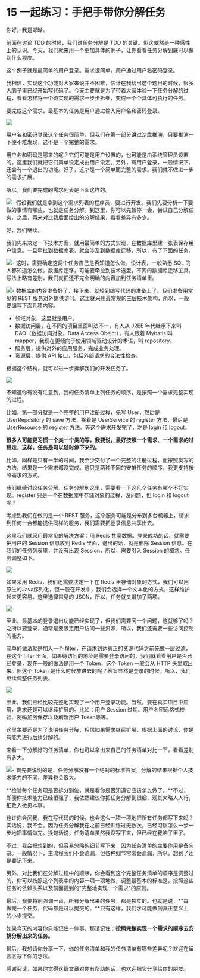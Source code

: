 # 15 一起练习：手把手带你分解任务

你好，我是郑晔。

前面在讨论 TDD 的时候，我们说任务分解是 TDD
的关键。但这依然是一种感性上的认识。今天，我们就来用一个更加具体的例子，让你看看任务分解到底可以做到什么程度。

这个例子就是最简单的用户登录。需求很简单，用户通过用户名密码登录。

我相信，实现这个功能对大家来说并不困难，估计在我给出这个题目的时候，很多人脑子里已经开始写代码了。今天主要就是为了带着大家体验一下任务分解的过程，看看怎样将一个待实现的需求一步步拆细，变成一个个具体可执行的任务。

要完成这个需求，最基本的任务是用户通过输入用户名和密码登录。

![](assets/c828bc1afbd445ae96e4666fd34e9a4c.jpg)

用户名和密码登录这个任务很简单，但我们在第一部分讲过沙盘推演，只要推演一下便不难发现，这不是一个完整的需求。

用户名和密码是哪来的呢？它们可能是用户设置的，也可能是由系统管理员设置的。这里我们就把它们简单设定成由用户设定。另外，有用户登录，一般情况下，还会有一个退出的功能。好了，这才是一个简单而完整的需求。我们就不做进一步的需求扩展。

所以，我们要完成的需求列表是下面这样的。

![](assets/68a45e96d9a74e83a246a9ac6cea1dae.jpg)-
假设我们就是拿到这个需求列表的程序员，要进行开发。我们先要分析一下要做的事情有哪些，也就是任务分解。到这里，你可以先暂停一会，尝试自己分解任务，之后，再来对比我后面给出的分解结果，看看差异有多少。

好，我们继续。

我们先来决定一下技术方案，就用最简单的方式实现，在数据库里建一张表保存用户信息。一旦牵扯到数据库表，就会涉及到数据库迁移，所以，有了下面的任务。

![](assets/8a93ef64718b4903896211eba8fdf1a9.jpg)-
这时，需要确定这两个任务自己是否知道怎么做。设计表，一般熟悉 SQL
的人都知道怎么做。数据库迁移，可能要牵扯到技术选型，不同的数据库迁移工具，写法上略有差别，我们就把还不完全明确的内容加到任务清单里。

![](assets/8d7ae52967b740a79e9d4d396c5e6b7f.jpg)-
数据库的内容准备好了，接下来，就轮到编写代码的准备上了。我们准备用常见的
REST
服务对外提供访问。这里就采用最常规的三层技术架构，所以，一般要编写下面几项内容。

-   领域对象，这里就是用户。
-   数据访问层，在不同的项目里面叫法不一，有人从 J2EE 年代继承下来叫
    DAO（数据访问对象，Data Access Obejct），有人跟着 Mybatis 叫
    mapper，我现在更倾向于使用领域驱动设计的术语，叫 repository。
-   服务层，提供对外的应用服务，完成业务处理。
-   资源层，提供 API 接口，包括外部请求的合法性检查。

根据这个结构，就可以进一步拆解我们的开发任务了。

![](assets/71f8890ec7f543ab957d4c8b409d253c.jpg)

不知道你有没有注意到，我的任务清单上列任务的顺序，是按照一个需求完整实现的过程。

比如，第一部分就是一个完整的用户注册过程，先写 User，然后是
UserRepository 的 save 方法，接着是 UserService 的 register 方法，最后是
UserResource 的 register 方法。等这个需求开发完了，才是 login 和
logout。

**很多人可能更习惯一个类一个类的写，我要说，最好按照一个需求、一个需求的过程走，这样，任务是可以随时停下来的。**

比如，同样是只有一半的时间，我至少交付了一个完整的注册过程，而按照类写的方法，结果是一个需求都没完成。这只是两种不同的安排任务的顺序，我更支持按照需求的方式。

我们继续讨论任务分解。任务分解到这里，需要看一下这几个任务有哪个不好实现。register
只是一个在数据库中存储对象的过程，没问题，但 login 和 logout 呢？

考虑到我们在做的是一个 REST
服务，这个服务可能是分布到多台机器上，请求到任何一台都能提供同样的服务，我们需要把登录信息共享出去。

这里我们就采用最常见的解决方案：用 Redis
共享数据。登录成功的话，就需要把用户的 Session 信息放到 Redis
里面，退出的话，就是删除 Session 信息。在我们的任务列表里，并没有出现
Session，所以，需要引入 Session 的概念。任务调整如下。

![](assets/20368b7ff4564c0e88eb7e60547653ea.jpg)

如果采用 Redis，我们还需要决定一下在 Redis
里存储对象的方式，我们可以用原生的Java序列化，但一般在开发中，我们会选择一个文本化的方式，这样维护起来更容易。这里选择常见的
JSON，所以，任务就又增加了两项。

![](assets/2e769f372aec466b89d608a1cd5d0713.jpg)

至此，最基本的登录退出功能已经实现了，但我们需要问一个问题，这就够了吗？之所以要登录，通常是要限定用户访问一些资源，所以，我们还需要一些访问控制的能力。

简单的做法就是加入一个
filter，在请求到达真正的资源代码之前先做一层过滤，在这个 filter
里面，如果待访问的地址是需要登录访问的，我们就看看用户是否已经登录，现在一般的做法是用一个
Token，这个 Token 一般会从 HTTP 头里取出来。但这个 Token
是什么时候放进去的呢？答案显然是登录的时候。所以，我们继续调整任务列表。

![](assets/d2d0bfc2ea244c5ab463550c9302cd53.jpg)

至此，我们已经比较完整地实现了一个用户登录功能。当然，要在真实项目中应用，需求还是可以继续扩展的。比如：用户
Session 过期、用户名密码格式校验、密码加密保存以及刷新用户 Token等等。

这里主要还是为了说明任务分解，相信如果需求继续扩展，根据上面的讨论，你是有能力进行后续分解的。

来看一下分解好的任务清单，你也可以拿出来自己的任务清单对比一下，看看差别有多大。

![](assets/e1e23ed0d37b4d9db4c427d98fea0bcc.jpg)-
首先要说明的是，任务分解没有一个绝对的标准答案，分解的结果根据个人技术能力的不同，差异也会很大。

**检验每个任务项是否拆分到位，就是看你是否知道它应该怎么做了。**不过，即便你技术能力已经很强了，我依然建议你把任务分解到很细，观其大略人人行，细致入微见本事。

也许你会问我，我在写代码的时候，也会这么一项一项地把所有任务都写下来吗？实话说，我不会。因为任务分解我在之前已经训练过无数次，已经习惯怎么一步一步地把事情做完。换句话说，任务清单虽然我没写下来，但已经在我脑子里了。

不过，我会把想到的，但容易忽略的细节写下来，因为任务清单的主要作用是备忘录。一般情况下，主流程我们不会遗漏，但各种细节常常会遗漏，所以，想到了还是要记下来。

另外，对比我们在分解过程中的顺序，你会看到这个完整任务清单的顺序是调整过的，你可以按照这个列表中的内容一项一项地做，调整最基本的标准是，按照这些任务的依赖关系以及前面提到的"完整地实现一个需求"的原则。

最后，我要特别强调一点，所有分解出来的任务，都是独立的。也就是说，**每做完一个任务，代码都是可以提交的。**只有这样，我们才可能做到真正意义上的小步提交。

如果今天的内容你只能记住一件事，那请记住：**按照完整实现一个需求的顺序去安排分解出来的任务。**

最后，我想请你分享一下，你的任务清单和我的任务清单有哪些差异呢？欢迎在留言区写下你的想法。

感谢阅读，如果你觉得这篇文章对你有帮助的话，也欢迎把它分享给你的朋友。
